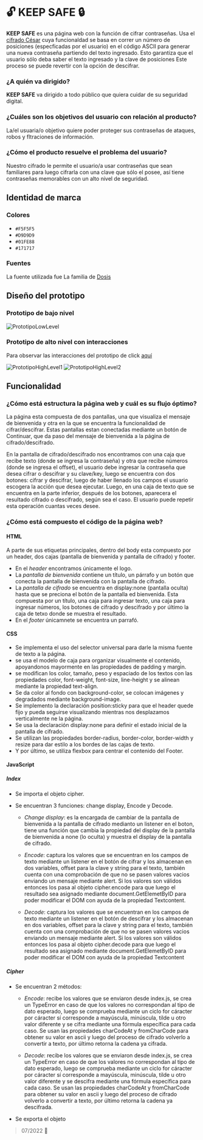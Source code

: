
# :unlock: KEEP SAFE :lock:

**KEEP SAFE** es una página web con la función de cifrar contraseñas. Usa el [cifrado César](https://es.wikipedia.org/wiki/Cifrado_C%C3%A9sar) cuya funcionaldad se basa en correr un número de posiciones (especficadas por el usuario) en el código ASCII para generar una nueva contraseña partiendo del texto ingresado. Esto garantiza que el usuario sólo deba saber el texto ingresado y la clave de posiciones Este proceso se puede revertir con la opción de descifrar.  

### ¿A quién va dirigido?

**KEEP SAFE** va dirigido a todo público que quiera cuidar de su seguridad digital. 

### ¿Cuáles son los objetivos del usuario con relación al producto?

La/el usuaria/o objetivo quiere poder proteger sus contraseñas de ataques, robos y fltraciones de información. 

### ¿Cómo el producto resuelve el problema del usuario?

Nuestro cifrado le permite el usuario/a usar contraseñas que sean familiares para luego cifrarla con una clave que sólo el posee, así tiene contraseñas memorables con un alto nivel de seguridad. 

## Identidad de marca

### Colores   
              
* `#F5F5F5`    
* `#D9D9D9`
* `#01FE88`
* `#171717`

### Fuentes 

La fuente utilizada fue La familia de [Dosis](https://fonts.google.com/specimen/Dosis?subset=cyrillic)

## Diseño del prototipo

### Prototipo de bajo nivel

![PrototipoLowLevel](/Prototipo-baja-fidelidad.jpeg) 

### Prototipo de alto nivel con interacciones

Para observar las interacciones del prototipo de click [aquí](https://www.figma.com/proto/SWWmMurapgrTLLWcg2jz0S/Project-Cipher?page-id=0%3A1&node-id=2%3A2&viewport=-423%2C6%2C0.5&scaling=scale-down&starting-point-node-id=2%3A2&show-proto-sidebar=1) 

![PrototipoHighLevel1](/Prototipo-alta-fidelidad-1.jpeg) ![PrototipoHighLevel2](/Prototipo-alta-fidelidad-2.jpeg) 

## Funcionalidad

### ¿Cómo está estructura la página web y cuál es su flujo óptimo? 

La página esta compuesta de dos pantallas, una que visualiza el mensaje de bienvenida y otra en la que se encuentra la funcionalidad de cifrar/descifrar. Estas pantallas estan conectadas mediante un botón de Continuar, que da paso del mensaje de bienvenida a la página de cifrado/descifrado. 

En la pantalla de cifrado/descifrado nos encontramos con una caja que recibe texto (donde se ingresa la contraseña) y otra que recibe números (donde se ingresa el offset), el usuario debe ingresar la contraseña que desea cifrar o descifrar y su clave/key, luego se encuentra con dos botones: cifrar y descifrar, luego de haber llenado los campos el usuario escogera la acción que desea ejecutar. Luego, en una caja de texto que se encuentra en la parte inferior, después de los botones, aparecera el resultado cifrado o descifrado, según sea el caso. El usuario puede repetir esta operación cuantas veces desee.  

### ¿Cómo está compuesto el código de la página web? 

#### HTML

A parte de sus etiquetas principales, dentro del body esta compuesto por un header, dos cajas (pantalla de bienvenida y pantalla de cifrado) y footer.
* En el *header* encontramos únicamente el logo. 
* La *pantalla de bienvenida* contiene un título, un párrafo y un botón que conecta la pantalla de bienvenida con la pantalla de cifrado.
* La *pantalla de cifrado* se encuentra en display:none (pantalla oculta) hasta que se preciona el botón de la pantalla ed bienvenida. Esta compuesta por un título, una caja para ingresar texto, una caja para ingresar números, los botones de cifrado y descifrado y por último la caja de tetxo donde se muestra el resultado. 
* En el *footer* únicamnete se encuentra un parrafó.

#### CSS

* Se implementa el uso del selector universal para darle la misma fuente de texto a la página.
* se usa el modelo de caja para organizar visualmente el contenido, apoyandonos mayormente en las propiedades de padding y margin.
* se modifican los color, tamaño, peso y espaciado de los textos con las propiedades color, font-weight, font-size, line-height y se alinean mediante la propiedad text-align.
* Se da color al fondo con background-color, se colocan imágenes y degradados mediante background-image.
* Se implemento la declaración position:sticky para que el header quede fijo y pueda seguirse visualizando mientras nos desplazamos verticalmente ne la página. 
* Se usa la declaración display:none para definir el estado inicial de la pantalla de cifrado.
* Se utilizan las propiedades border-radius, border-color, border-width y resize para dar estilo a los bordes de las cajas de texto.
* Y por último, se utiliza flexbox para centrar el contenido del Footer. 

#### JavaScript

##### Index

* Se importa el objeto cipher.

* Se encuentran 3 funciones: change display, Encode y Decode.
    * *Change display*: es la encargada de cambiar de la pantalla de bienvenida a la pantalla de cifrado medianto un listener en el boton, tiene una función que cambia la propiedad del display de la pantalla de bienvenida a none (lo oculta) y muestra el display de la pantalla de cifrado.

    * *Encode*: captura los valores que se encuentran en los campos de texto mediante un listener en el botón de cifrar y los almacenan en dos variables, offset para la clave y string para el texto, también cuenta con una comprobación de que no se pasen valores vacios enviando un mensaje mediante alert. Si los valores son válidos entonces los pasa al objeto cipher.encode para que luego el resultado sea asignado mediante document.GetElemetByID para poder modificar el DOM con ayuda de la propiedad Textcontent.

    * *Decode*: captura los valores que se encuentran en los campos de texto mediante un listener en el botón de descifrar y los almacenan en dos variables, offset para la clave y string para el texto, también cuenta con una comprobación de que no se pasen valores vacios enviando un mensaje mediante alert. Si los valores son válidos entonces los pasa al objeto cipher.decode para que luego el resultado sea asignado mediante document.GetElemetByID para poder modificar el DOM con ayuda de la propiedad Textcontent

##### Cipher
* Se encuentran 2 métodos:

    * *Encode*: recibe los valores que se enviaron desde index.js, se crea un TypeError en caso de que los valores no correspondan al tipo de dato esperado, luego se comprueba mediante un ciclo for cáracter por cáracter sí corresponde a mayúscula, minúscula, tilde u otro valor diferente y se cifra mediante una fórmula específica para cada caso. Se usan las propiedades charCodeAt y fromCharCode para obtener su valor en ascii y luego del proceso de cifrado volverlo a convertir a texto, por último retorna la cadena ya cifrada.

    * *Decode*: recibe los valores que se enviaron desde index.js, se crea un TypeError en caso de que los valores no correspondan al tipo de dato esperado, luego se comprueba mediante un ciclo for cáracter por cáracter sí corresponde a mayúscula, minúscula, tilde u otro valor diferente y se descifra mediante una fórmula específica para cada caso. Se usan las propiedades charCodeAt y fromCharCode para obtener su valor en ascii y luego del proceso de cifrado volverlo a convertir a texto, por último retorna la cadena ya descifrada.

* Se exporta el objeto


> 07/2022 :pleading_face: